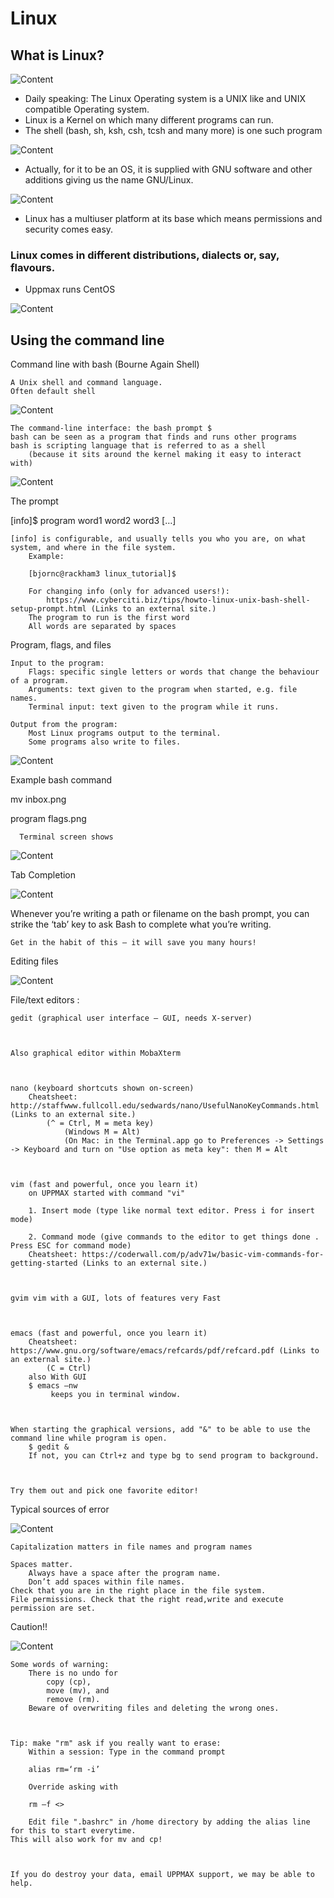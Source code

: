 # Linux
## What is Linux?

![Content](./img/pingvin.png)

- Daily speaking: The Linux Operating system is a UNIX like and UNIX compatible Operating system.
- Linux is a Kernel on which many different programs can run.
- The shell (bash, sh, ksh, csh, tcsh and many more) is one such program
    
![Content](./img/images.jfif)

 

- Actually, for it to be an OS, it is supplied with GNU software and other additions giving us the name GNU/Linux.

 

![Content](./img/gnu.png)

 

- Linux has a multiuser platform at its base which means permissions and security comes easy.

 
### Linux comes in different distributions, dialects or, say, flavours.
- Uppmax runs CentOS

 

![Content](./img/flavours.png)


 
## Using the command line

Command line with bash (Bourne Again Shell)

    A Unix shell and command language.
    Often default shell

![Content](./img/shell.jpg)

 

 

 

    The command-line interface: the bash prompt $
    bash can be seen as a program that finds and runs other programs
    bash is scripting language that is referred to as a shell
        (because it sits around the kernel making it easy to interact with)

 

![Content](./img/unix_architecture.jpg)

 

 

 

 

 


 
The prompt

[info]$ program word1 word2 word3 […]

    [info] is configurable, and usually tells you who you are, on what system, and where in the file system.
        Example: 

        [bjornc@rackham3 linux_tutorial]$

        For changing info (only for advanced users!):
            https://www.cyberciti.biz/tips/howto-linux-unix-bash-shell-setup-prompt.html (Links to an external site.)
        The program to run is the first word
        All words are separated by spaces

 
Program, flags, and files

    Input to the program:
        Flags: specific single letters or words that change the behaviour of a program.
        Arguments: text given to the program when started, e.g. file names.
        Terminal input: text given to the program while it runs.

    Output from the program:
        Most Linux programs output to the terminal.
        Some programs also write to files.

 

![Content](./img/folders.png)

 

 

 

 

 
Example bash command

mv inbox.png

program flags.png

      Terminal screen shows

![Content](./img/screen.png)               

 
Tab Completion

![Content](./img/tab.png)

 
Whenever you’re writing a path or filename on the bash prompt, you can strike the ‘tab’ key to
ask Bash to complete what you’re writing.

    Get in the habit of this — it will save you many hours!

 
Editing files

![Content](./img/edit.png)

File/text editors :

    gedit (graphical user interface — GUI, needs X-server)

 

    Also graphical editor within MobaXterm

 

    nano (keyboard shortcuts shown on-screen)
        Cheatsheet: http://staffwww.fullcoll.edu/sedwards/nano/UsefulNanoKeyCommands.html (Links to an external site.)
            (^ = Ctrl, M = meta key)
                (Windows M = Alt)
                (On Mac: in the Terminal.app go to Preferences -> Settings -> Keyboard and turn on "Use option as meta key": then M = Alt

 

    vim (fast and powerful, once you learn it)
        on UPPMAX started with command "vi"

        1. Insert mode (type like normal text editor. Press i for insert mode)

        2. Command mode (give commands to the editor to get things done . Press ESC for command mode)
        Cheatsheet: https://coderwall.com/p/adv71w/basic-vim-commands-for-getting-started (Links to an external site.)

 

    gvim vim with a GUI, lots of features very Fast

 

    emacs (fast and powerful, once you learn it)
        Cheatsheet: https://www.gnu.org/software/emacs/refcards/pdf/refcard.pdf (Links to an external site.)
            (C = Ctrl)
        also With GUI
        $ emacs –nw
             keeps you in terminal window.

 

    When starting the graphical versions, add "&" to be able to use the command line while program is open.
        $ gedit &
        If not, you can Ctrl+z and type bg to send program to background.

 

    Try them out and pick one favorite editor!

 
Typical sources of error

![Content](./img/cross.png)

    Capitalization matters in file names and program names

    Spaces matter.
        Always have a space after the program name.
        Don’t add spaces within file names.
    Check that you are in the right place in the file system.
    File permissions. Check that the right read,write and execute permission are set.

 
Caution!!

![Content](./img/caution.png)

 

    Some words of warning:
        There is no undo for
            copy (cp),
            move (mv), and
            remove (rm).
        Beware of overwriting files and deleting the wrong ones.

 

    Tip: make "rm" ask if you really want to erase:
        Within a session: Type in the command prompt

        alias rm=‘rm -i’

        Override asking with 

        rm –f <>

        Edit file ".bashrc" in /home directory by adding the alias line for this to start everytime.
    This will also work for mv and cp!

 

    If you do destroy your data, email UPPMAX support, we may be able to help.

